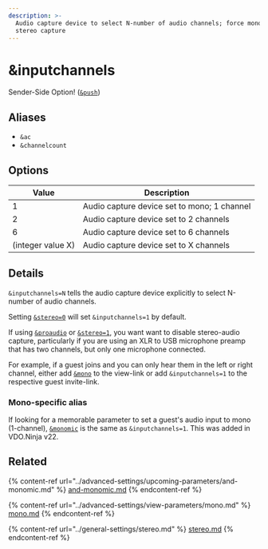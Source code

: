 ```yaml
---
description: >-
  Audio capture device to select N-number of audio channels; force mono or
  stereo capture
---
```


# \&inputchannels

Sender-Side Option! ([`&push`](push.md))

## Aliases

* `&ac`
* `&channelcount`

## Options

| Value             | Description                                 |
| ----------------- | ------------------------------------------- |
| 1                 | Audio capture device set to mono; 1 channel |
| 2                 | Audio capture device set to 2 channels      |
| 6                 | Audio capture device set to 6 channels      |
| (integer value X) | Audio capture device set to X channels      |

## Details

`&inputchannels=N` tells the audio capture device explicitly to select N-number of audio channels.&#x20;

Setting [`&stereo=0`](../general-settings/stereo.md) will set `&inputchannels=1` by default.

If using [`&proaudio`](../advanced-settings/audio-parameters/and-proaudio.md) or [`&stereo=1`](../general-settings/stereo.md), you want want to disable stereo-audio capture, particularly if you are using an XLR to USB microphone preamp that has two channels, but only one microphone connected.

For example, if a guest joins and you can only hear them in the left or right channel, either add [`&mono`](../advanced-settings/view-parameters/mono.md) to the view-link or add `&inputchannels=1` to the respective guest invite-link.

### Mono-specific alias

If looking for a memorable parameter to set a guest's audio input to mono (1-channel), [`&monomic`](../advanced-settings/upcoming-parameters/and-monomic.md) is the same as `&inputchannels=1`. This was added in VDO.Ninja v22.

## Related

{% content-ref url="../advanced-settings/upcoming-parameters/and-monomic.md" %}
[and-monomic.md](../advanced-settings/upcoming-parameters/and-monomic.md)
{% endcontent-ref %}

{% content-ref url="../advanced-settings/view-parameters/mono.md" %}
[mono.md](../advanced-settings/view-parameters/mono.md)
{% endcontent-ref %}

{% content-ref url="../general-settings/stereo.md" %}
[stereo.md](../general-settings/stereo.md)
{% endcontent-ref %}
